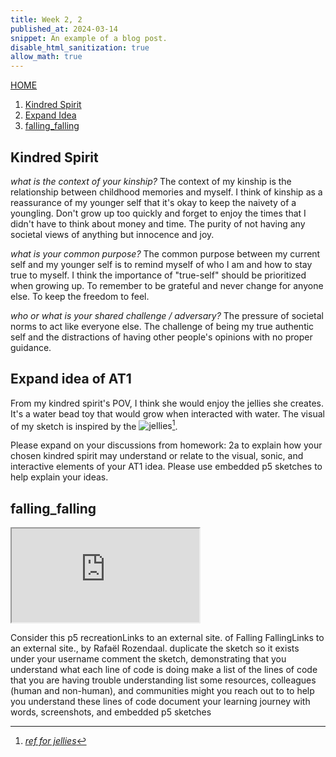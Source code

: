 ```yaml
---
title: Week 2, 2
published_at: 2024-03-14
snippet: An example of a blog post.
disable_html_sanitization: true
allow_math: true
---
```

[HOME](https://kc-yeo-creative-co-37.deno.dev/)

1. [Kindred Spirit](#kindred-spirit) 
2. [Expand Idea](#expand-idea-of-at1)
3. [falling_falling](#falling_falling)

## Kindred Spirit

*what is the context of your kinship?*
The context of my kinship is the relationship between childhood memories and myself. I think of kinship as a reassurance of my younger self that it's okay to keep the naivety of a youngling. Don't grow up too quickly and forget to enjoy the times that I didn't have to think about money and time. The purity of not having any societal views of anything but innocence and joy.

*what is your common purpose?*
The common purpose between my current self and my younger self is to remind myself of who I am and how to stay true to myself. I think the importance of "true-self" should be prioritized when growing up. To remember to be grateful and never change for anyone else. To keep the freedom to feel.

*who or what is your shared challenge / adversary?*
The pressure of societal norms to act like everyone else. The challenge of being my true authentic self and the distractions of having other people's opinions with no proper guidance. 
 
## Expand idea of AT1

From my kindred spirit's POV, I think she would enjoy the jellies she creates. It's a water bead toy that would grow when interacted with water. The visual of my sketch is inspired by the ![jellies](jellies.jpg)[^1]. 

[^1]: [*ref for jellies*](https://shorturl.at/tEEQo)

Please expand on your discussions from homework: 2a to explain how your chosen kindred spirit may understand or relate to the visual, sonic, and interactive elements of your AT1 idea.  Please use embedded p5 sketches to help explain your ideas.

## falling_falling

<iframe id="falling_falling" src="https://editor.p5js.org/KC-Yeo/full/A4iFiOdLF"></iframe>

<script type="module">

    const iframe  = document.getElementById (`falling_falling`)
    iframe.width  = iframe.parentNode.scrollWidth
    iframe.height = iframe.width * 9 / 16 + 42

</script>


Consider this p5 recreationLinks to an external site. of Falling FallingLinks to an external site., by Rafaël Rozendaal.
duplicate the sketch so it exists under your username
comment the sketch, demonstrating that you understand what each line of code is doing
make a list of the lines of code that you are having trouble understanding
list some resources, colleagues (human and non-human), and communities might you reach out to to help you understand these lines of code
document your learning journey with words, screenshots, and embedded p5 sketches